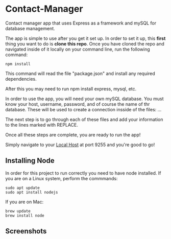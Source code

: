 # Contact-Manager
Contact manager app that uses Express as a framework and mySQL for database management.

The app is simple to use after you get it set up.
In order to set it up, this **first** thing you want to do is **clone this repo**.
Once you have cloned the repo and navigated inside of it locally on your command line, run the following command:
```
npm install
```
This command will read the file "package.json" and install any required dependencies.

After this you may need to run npm install express, mysql, etc.

In order to use the app, you will need your own mySQL database.  You must know your host, username, password, and of course the name of thr database.  These will be used to create a connection insside of the files: ...

The next step is to go through each of these files and add your information to the lines marked with REPLACE.

Once all these steps are complete, you are ready to run the app!

Simply navigate to your [Local Host](https://localhost:9001) at port 9255 and you're good to go!

## Installing Node
In order for this project to run correctly you need to have node installed.
If you are on a Linux system, perform the commmands:
```
sudo apt update
sudo apt install nodejs
```

If you are on Mac:
```
brew update
brew install node
```

## Screenshots
